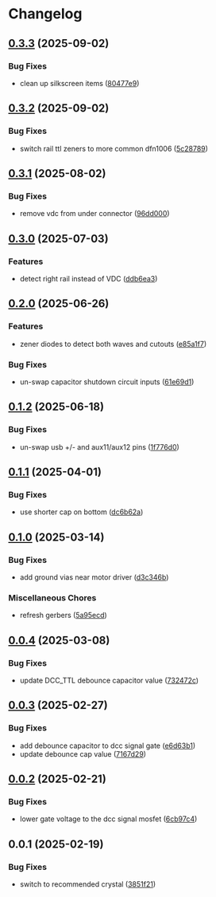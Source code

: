 # Changelog

## [0.3.3](https://github.com/mikesmitty/rp24-dcc-decoder/compare/rp2350-decoder-v0.3.2...rp2350-decoder-v0.3.3) (2025-09-02)


### Bug Fixes

* clean up silkscreen items ([80477e9](https://github.com/mikesmitty/rp24-dcc-decoder/commit/80477e9bc5986381e135d9b4ac6735943684b929))

## [0.3.2](https://github.com/mikesmitty/rp24-dcc-decoder/compare/rp2350-decoder-v0.3.1...rp2350-decoder-v0.3.2) (2025-09-02)


### Bug Fixes

* switch rail ttl zeners to more common dfn1006 ([5c28789](https://github.com/mikesmitty/rp24-dcc-decoder/commit/5c2878904d47dc9064c75f49efb4027531c81caa))

## [0.3.1](https://github.com/mikesmitty/rp24-dcc-decoder/compare/rp2350-decoder-v0.3.0...rp2350-decoder-v0.3.1) (2025-08-02)


### Bug Fixes

* remove vdc from under connector ([96dd000](https://github.com/mikesmitty/rp24-dcc-decoder/commit/96dd00003e3252300e009753ae7b70a3d9992b5f))

## [0.3.0](https://github.com/mikesmitty/rp24-dcc-decoder/compare/rp2350-decoder-v0.2.0...rp2350-decoder-v0.3.0) (2025-07-03)


### Features

* detect right rail instead of VDC ([ddb6ea3](https://github.com/mikesmitty/rp24-dcc-decoder/commit/ddb6ea383b4f5dc82e747a8a50b871392123b382))

## [0.2.0](https://github.com/mikesmitty/rp24-dcc-decoder/compare/rp2350-decoder-v0.1.2...rp2350-decoder-v0.2.0) (2025-06-26)


### Features

* zener diodes to detect both waves and cutouts ([e85a1f7](https://github.com/mikesmitty/rp24-dcc-decoder/commit/e85a1f764ec8e276c3f0ad8270ab0958ef19c064))


### Bug Fixes

* un-swap capacitor shutdown circuit inputs ([61e69d1](https://github.com/mikesmitty/rp24-dcc-decoder/commit/61e69d1b25d5a35320f998b9ed846dfaee792550))

## [0.1.2](https://github.com/mikesmitty/rp24-dcc-decoder/compare/rp2350-decoder-v0.1.1...rp2350-decoder-v0.1.2) (2025-06-18)


### Bug Fixes

* un-swap usb +/- and aux11/aux12 pins ([1f776d0](https://github.com/mikesmitty/rp24-dcc-decoder/commit/1f776d04f63d8f8768ab01cb2be59e1d0c34c532))

## [0.1.1](https://github.com/mikesmitty/rp24-dcc-decoder/compare/rp2350-decoder-v0.1.0...rp2350-decoder-v0.1.1) (2025-04-01)


### Bug Fixes

* use shorter cap on bottom ([dc6b62a](https://github.com/mikesmitty/rp24-dcc-decoder/commit/dc6b62acc13467da5e2ec5f99067f5d8a516d0b7))

## [0.1.0](https://github.com/mikesmitty/rp24-dcc-decoder/compare/rp2350-decoder-v0.0.4...rp2350-decoder-v0.1.0) (2025-03-14)


### Bug Fixes

* add ground vias near motor driver ([d3c346b](https://github.com/mikesmitty/rp24-dcc-decoder/commit/d3c346b67aaa05e254f0cf5fc2168e786e9e2e42))


### Miscellaneous Chores

* refresh gerbers ([5a95ecd](https://github.com/mikesmitty/rp24-dcc-decoder/commit/5a95ecdd13cb824ea14429b33e8ac43790169a54))

## [0.0.4](https://github.com/mikesmitty/rp24-dcc-decoder/compare/rp2350-decoder-v0.0.3...rp2350-decoder-v0.0.4) (2025-03-08)


### Bug Fixes

* update DCC_TTL debounce capacitor value ([732472c](https://github.com/mikesmitty/rp24-dcc-decoder/commit/732472c98f50376903bb764d93151fdd62facd41))

## [0.0.3](https://github.com/mikesmitty/rp24-dcc-decoder/compare/rp2350-decoder-v0.0.2...rp2350-decoder-v0.0.3) (2025-02-27)


### Bug Fixes

* add debounce capacitor to dcc signal gate ([e6d63b1](https://github.com/mikesmitty/rp24-dcc-decoder/commit/e6d63b166735f56c2b0e96776631d385dbaa79c0))
* update debounce cap value ([7167d29](https://github.com/mikesmitty/rp24-dcc-decoder/commit/7167d2950df77b2c3e97060f00c1a36faaa49821))

## [0.0.2](https://github.com/mikesmitty/rp24-dcc-decoder/compare/rp2350-decoder-v0.0.1...rp2350-decoder-v0.0.2) (2025-02-21)


### Bug Fixes

* lower gate voltage to the dcc signal mosfet ([6cb97c4](https://github.com/mikesmitty/rp24-dcc-decoder/commit/6cb97c431d6f1eea73aafedfe1a02bb732defedf))

## 0.0.1 (2025-02-19)


### Bug Fixes

* switch to recommended crystal ([3851f21](https://github.com/mikesmitty/rp24-dcc-decoder/commit/3851f218dc31737b537c2cfd6a0378fb10ac53e3))
